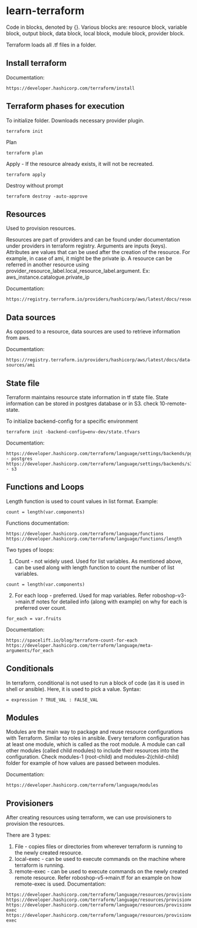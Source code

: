 # learn-terraform

Code in blocks, denoted by {}. Various blocks are: resource block, variable block, output block, data block, local block, module block, provider block.

Terraform loads all .tf files in a folder. 

## Install terraform

Documentation:
````
https://developer.hashicorp.com/terraform/install
````

## Terraform phases for execution

To initialize folder. Downloads necessary provider plugin. 
````
terraform init
````
Plan
````
terraform plan
````
Apply - If the resource already exists, it will not be recreated.
````
terraform apply
````
Destroy without prompt
````
terraform destroy -auto-approve
````

## Resources

Used to provision resources.

Resources are part of providers and can be found under documentation under providers in terraform registry. 
Arguments are inputs (keys).
Attributes are values that can be used after the creation of the resource. For example, in case of ami, it might be the private ip.
A resource can be referred in another resource using provider_resource_label.local_resource_label.argument. Ex: aws_instance.catalogue.private_ip

Documentation: 
````
https://registry.terraform.io/providers/hashicorp/aws/latest/docs/resources/ami.html

````

## Data sources

As opposed to a resource, data sources are used to retrieve information from aws.

Documentation:
````
https://registry.terraform.io/providers/hashicorp/aws/latest/docs/data-sources/ami
````
## State file

Terraform maintains resource state information in tf state file. State information can be stored in postgres database or in S3. check 10-remote-state.

To initialize backend-config for a specific environment 
````
terraform init -backend-config=env-dev/state.tfvars
````
Documentation:
````
https://developer.hashicorp.com/terraform/language/settings/backends/pg - postgres
https://developer.hashicorp.com/terraform/language/settings/backends/s3 - s3
````
## Functions and Loops

Length function is used to count values in list format. 
Example: 
````
count = length(var.components)
````
Functions documentation:
````
https://developer.hashicorp.com/terraform/language/functions
https://developer.hashicorp.com/terraform/language/functions/length
````

Two types of loops:
1. Count - not widely used. Used for list variables. As mentioned above, can be used along with length function to count the number of list variables. 
````
count = length(var.components)
````
2. For each loop - preferred. Used for map variables. 
Refer roboshop-v3->main.tf notes for detailed info (along with example) on why for each is preferred over count.
````
for_each = var.fruits
````

Documentation:
````
https://spacelift.io/blog/terraform-count-for-each
https://developer.hashicorp.com/terraform/language/meta-arguments/for_each
````

## Conditionals

In terraform, conditional is not used to run a block of code (as it is used in shell or ansible). Here, it is used to pick a value.
Syntax:
````
= expression ? TRUE_VAL : FALSE_VAL
````

## Modules

Modules are the main way to package and reuse resource configurations with Terraform. Similar to roles in ansible. Every terraform configuration has at least one module, which is called as the root module. A module can call other modules (called child modules) to include their resources into the configuration. Check modules-1 (root-child) and modules-2(child-child) folder for example of how values are passed between modules. 

Documentation:
````
https://developer.hashicorp.com/terraform/language/modules
````

## Provisioners

After creating resources using terraform, we can use provisioners to provision the resources. 


There are 3 types:

1. File - copies files or directories from wherever terraform is running to the newly created resource.
2. local-exec - can be used to execute commands on the machine where terraform is running.
3. remote-exec - can be used to execute commands on the newly created remote resource.
Refer roboshop-v5->main.tf for an example on how remote-exec is used. 
Documentation:
````
https://developer.hashicorp.com/terraform/language/resources/provisioners/syntax
https://developer.hashicorp.com/terraform/language/resources/provisioners/file
https://developer.hashicorp.com/terraform/language/resources/provisioners/local-exec
https://developer.hashicorp.com/terraform/language/resources/provisioners/remote-exec
````

